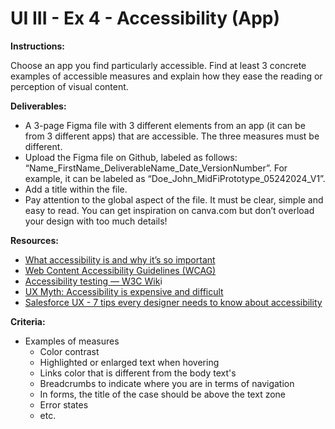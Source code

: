 # UI III - Ex 4 - Accessibility (App)

**Instructions:** 

Choose an app you find particularly accessible. Find at least 3 concrete examples of accessible measures and explain how they ease the reading or perception of visual content.

**Deliverables:** 

- A 3-page Figma file with 3 different elements from an app (it can be from 3 different apps) that are accessible. The three measures must be different.
- Upload the Figma file on Github, labeled as follows: “Name_FirstName_DeliverableName_Date_VersionNumber”. For example, it can be labeled as “Doe_John_MidFiPrototype_05242024_V1”.
- Add a title within the file.
- Pay attention to the global aspect of the file. It must be clear, simple and easy to read. You can get inspiration on canva.com but don’t overload your design with too much details!


**Resources:** 

- [What accessibility is and why it’s so important](https://uxdesign.cc/what-accessibility-is-and-why-its-so-important-9c56e033ff26)
- [Web Content Accessibility Guidelines (WCAG)](https://www.w3.org/WAI/standards-guidelines/wcag/)
- [Accessibility testing — W3C Wik](https://www.w3.org/wiki/Accessibility_testing)i
- [UX Myth: Accessibility is expensive and difficult](https://uxmyths.com/post/654091803/myth-5-accessibility-is-expensive-and-difficult)
- [Salesforce UX - 7 tips every designer needs to know about accessibility](https://medium.com/salesforce-ux/7-things-every-designer-needs-to-know-about-accessibility-64f105f0881b)

**Criteria:**

- Examples of measures
    - Color contrast
    - Highlighted or enlarged text when hovering
    - Links color that is different from the body text's
    - Breadcrumbs to indicate where you are in terms of navigation
    - In forms, the title of the case should be above the text zone
    - Error states
    - etc.